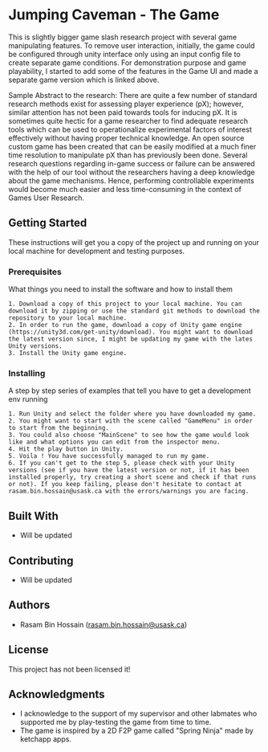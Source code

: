 # Jumping Caveman - The Game

This is slightly bigger game slash research project with several game manipulating features. To remove user interaction, initially, the game could be configured through unity interface only using an input config file to create separate game conditions. For demonstration purpose and game playability, I started to add some of the features in the Game UI and made a separate game version which is linked above.

Sample Abstract to the research: There are quite a few number of standard research methods exist for assessing player experience (pX); however, similar attention has not been paid towards tools for inducing pX. It is sometimes quite hectic for a game researcher to find adequate research tools which can be used to operationalize experimental factors of interest effectively without having proper technical knowledge. An open source custom game has been created that can be easily modified at a much finer time resolution to manipulate pX than has previously been done. Several research questions regarding in-game success or failure can be answered with the help of our tool without the researchers having a deep knowledge about the game mechanisms. Hence, performing controllable experiments would become much easier and less time-consuming in the context of Games User Research.

## Getting Started

These instructions will get you a copy of the project up and running on your local machine for development and testing purposes. 

### Prerequisites

What things you need to install the software and how to install them

```
1. Download a copy of this project to your local machine. You can download it by zipping or use the standard git methods to download the repository to your local machine.
2. In order to run the game, download a copy of Unity game engine (https://unity3d.com/get-unity/download). You might want to download the latest version since, I might be updating my game with the lates Unity versions.
3. Install the Unity game engine.  
```

### Installing

A step by step series of examples that tell you have to get a development env running


```
1. Run Unity and select the folder where you have downloaded my game. 
2. You might want to start with the scene called "GameMenu" in order to start from the beginning. 
3. You could also choose "MainScene" to see how the game would look like and what options you can edit from the inspector menu.
4. Hit the play button in Unity.
5. Voila ! You have successfully managed to run my game.
6. If you can't get to the step 5, please check with your Unity versions (see if you have the latest version or not, if it has been installed properly, try creating a short scene and check if that runs or not). If you keep failing, please don't hesitate to contact at rasam.bin.hossain@usask.ca with the errors/warnings you are facing. 
```

## Built With

* Will be updated

## Contributing

* Will be updated


## Authors

* Rasam Bin Hossain (rasam.bin.hossain@usask.ca)



## License

This project has not been licensed it!

## Acknowledgments

* I acknowledge to the support of my supervisor and other labmates who supported me by play-testing the game from time to time. 
* The game is inspired by a 2D F2P game called "Spring Ninja" made by ketchapp apps.
